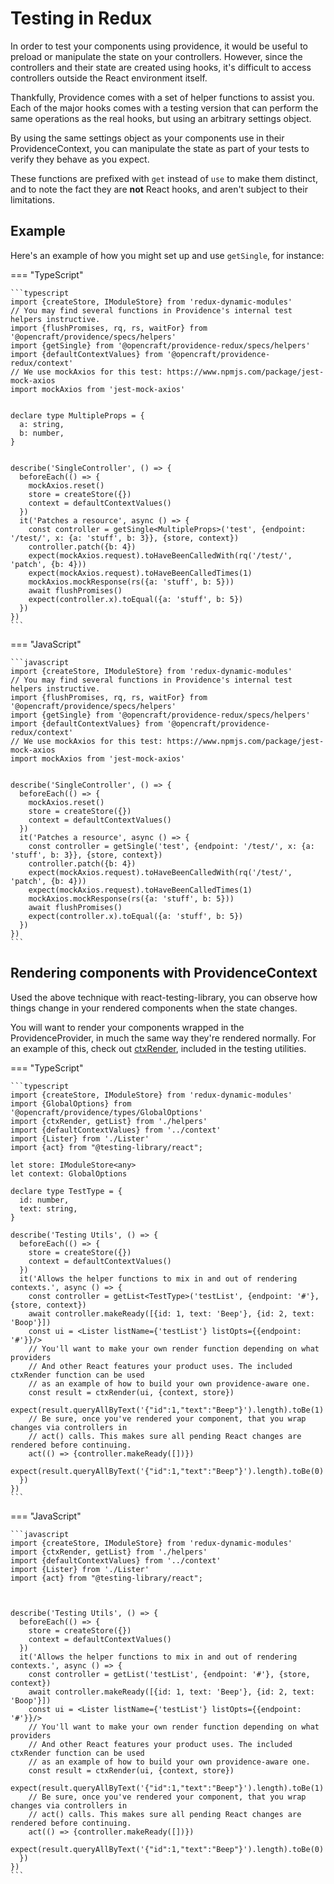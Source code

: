 # Testing in Redux

In order to test your components using providence, it would be useful to preload or manipulate the state on your controllers. However, since the controllers and their state are created using hooks, it's difficult to access controllers outside the React environment itself.

Thankfully, Providence comes with a set of helper functions to assist you. Each of the major hooks comes with a testing version that can perform the same operations as the real hooks, but using an arbitrary settings object.

By using the same settings object as your components use in their ProvidenceContext, you can manipulate the state as part of your tests to verify they behave as you expect.

These functions are prefixed with `get` instead of `use` to make them distinct, and to note the fact they are **not** React hooks, and aren't subject to their limitations.

## Example

Here's an example of how you might set up and use `getSingle`, for instance:

=== "TypeScript"

    ```typescript
    import {createStore, IModuleStore} from 'redux-dynamic-modules'
    // You may find several functions in Providence's internal test helpers instructive.
    import {flushPromises, rq, rs, waitFor} from '@opencraft/providence/specs/helpers'
    import {getSingle} from '@opencraft/providence-redux/specs/helpers'
    import {defaultContextValues} from '@opencraft/providence-redux/context'
    // We use mockAxios for this test: https://www.npmjs.com/package/jest-mock-axios
    import mockAxios from 'jest-mock-axios'
    
    
    declare type MultipleProps = {
      a: string,
      b: number,
    }
    
    
    describe('SingleController', () => {
      beforeEach(() => {
        mockAxios.reset()
        store = createStore({})
        context = defaultContextValues()
      })
      it('Patches a resource', async () => {
        const controller = getSingle<MultipleProps>('test', {endpoint: '/test/', x: {a: 'stuff', b: 3}}, {store, context})
        controller.patch({b: 4})
        expect(mockAxios.request).toHaveBeenCalledWith(rq('/test/', 'patch', {b: 4}))
        expect(mockAxios.request).toHaveBeenCalledTimes(1)
        mockAxios.mockResponse(rs({a: 'stuff', b: 5}))
        await flushPromises()
        expect(controller.x).toEqual({a: 'stuff', b: 5})
      })
    })
    ```

=== "JavaScript"

    ```javascript
    import {createStore, IModuleStore} from 'redux-dynamic-modules'
    // You may find several functions in Providence's internal test helpers instructive.
    import {flushPromises, rq, rs, waitFor} from '@opencraft/providence/specs/helpers'
    import {getSingle} from '@opencraft/providence-redux/specs/helpers'
    import {defaultContextValues} from '@opencraft/providence-redux/context'
    // We use mockAxios for this test: https://www.npmjs.com/package/jest-mock-axios
    import mockAxios from 'jest-mock-axios'
    
    
    describe('SingleController', () => {
      beforeEach(() => {
        mockAxios.reset()
        store = createStore({})
        context = defaultContextValues()
      })
      it('Patches a resource', async () => {
        const controller = getSingle('test', {endpoint: '/test/', x: {a: 'stuff', b: 3}}, {store, context})
        controller.patch({b: 4})
        expect(mockAxios.request).toHaveBeenCalledWith(rq('/test/', 'patch', {b: 4}))
        expect(mockAxios.request).toHaveBeenCalledTimes(1)
        mockAxios.mockResponse(rs({a: 'stuff', b: 5}))
        await flushPromises()
        expect(controller.x).toEqual({a: 'stuff', b: 5})
      })
    })
    ```

## Rendering components with ProvidenceContext

Used the above technique with react-testing-library, you can observe how things change in your rendered components when the state changes.

You will want to render your components wrapped in the ProvidenceProvider, in much the same way they're rendered normally. For an example of this, check out [ctxRender](../reference/providence-redux/functions/specs_helpers.ctxRender.md), included in the testing utilities.

=== "TypeScript"

    ```typescript
    import {createStore, IModuleStore} from 'redux-dynamic-modules'
    import {GlobalOptions} from '@opencraft/providence/types/GlobalOptions'
    import {ctxRender, getList} from './helpers'
    import {defaultContextValues} from '../context'
    import {Lister} from './Lister'
    import {act} from "@testing-library/react";
    
    let store: IModuleStore<any>
    let context: GlobalOptions
    
    declare type TestType = {
      id: number,
      text: string,
    }
    
    describe('Testing Utils', () => {
      beforeEach(() => {
        store = createStore({})
        context = defaultContextValues()
      })
      it('Allows the helper functions to mix in and out of rendering contexts.', async () => {
        const controller = getList<TestType>('testList', {endpoint: '#'}, {store, context})
        await controller.makeReady([{id: 1, text: 'Beep'}, {id: 2, text: 'Boop'}])
        const ui = <Lister listName={'testList'} listOpts={{endpoint: '#'}}/>
        // You'll want to make your own render function depending on what providers
        // And other React features your product uses. The included ctxRender function can be used
        // as an example of how to build your own providence-aware one.
        const result = ctxRender(ui, {context, store})
        expect(result.queryAllByText('{"id":1,"text":"Beep"}').length).toBe(1)
        // Be sure, once you've rendered your component, that you wrap changes via controllers in
        // act() calls. This makes sure all pending React changes are rendered before continuing.
        act(() => {controller.makeReady([])})
        expect(result.queryAllByText('{"id":1,"text":"Beep"}').length).toBe(0)
      })
    })
    ```

=== "JavaScript"

    ```javascript
    import {createStore, IModuleStore} from 'redux-dynamic-modules'
    import {ctxRender, getList} from './helpers'
    import {defaultContextValues} from '../context'
    import {Lister} from './Lister'
    import {act} from "@testing-library/react";
    
    
    
    describe('Testing Utils', () => {
      beforeEach(() => {
        store = createStore({})
        context = defaultContextValues()
      })
      it('Allows the helper functions to mix in and out of rendering contexts.', async () => {
        const controller = getList('testList', {endpoint: '#'}, {store, context})
        await controller.makeReady([{id: 1, text: 'Beep'}, {id: 2, text: 'Boop'}])
        const ui = <Lister listName={'testList'} listOpts={{endpoint: '#'}}/>
        // You'll want to make your own render function depending on what providers
        // And other React features your product uses. The included ctxRender function can be used
        // as an example of how to build your own providence-aware one.
        const result = ctxRender(ui, {context, store})
        expect(result.queryAllByText('{"id":1,"text":"Beep"}').length).toBe(1)
        // Be sure, once you've rendered your component, that you wrap changes via controllers in
        // act() calls. This makes sure all pending React changes are rendered before continuing.
        act(() => {controller.makeReady([])})
        expect(result.queryAllByText('{"id":1,"text":"Beep"}').length).toBe(0)
      })
    })
    ```
